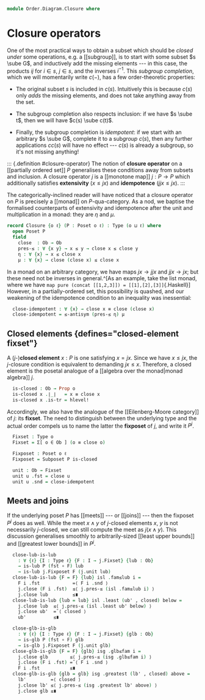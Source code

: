 <!--
```agda
open import 1Lab.Prelude

open import Order.Diagram.Glb
open import Order.Diagram.Lub
open import Order.Suplattice
open import Order.Subposet
open import Order.Base hiding (pres-≤)

import Order.Reasoning as Pos
```
-->

```agda
module Order.Diagram.Closure where
```

# Closure operators

One of the most practical ways to obtain a subset which should be
*closed under* some operations, e.g. a [[subgroup]], is to start with
some subset $s \sube G$, and inductively add the missing elements --- in
this case, the products $ij$ for $i \in s$, $j \in s$, and the inverses
$i^{-1}$. This *subgroup completion*, which we will momentarily write
$c(-)$, has a few order-theoretic properties:

- The original subset $s$ is included in $c(s)$. Intuitively this is
because $c(s)$ only *adds* the missing elements, and does not take
anything away from the set.

- The subgroup completion also respects inclusion: if we have $s \sube
t$, then we will have $c(s) \sube c(t)$.

- Finally, the subgroup completion is *idempotent*: if we start with an
arbitrary $s \sube G$, complete it to a sub*group* $c(s)$, then any
further applications $cc(s)$ will have no effect --- $c(s)$ is already a
subgroup, so it's not missing anything!

::: {.definition #closure-operator}
The notion of **closure operator** on a [[partially ordered set]] $P$
generalises these conditions away from subsets and inclusion. A closure
operator $j$ is a [[monotone map]] $j : P \to P$ which additionally
satisfies **extensivity** ($x \le jx$) and **idempotence** ($jjx \le
jx$).
:::

The categorically-inclined reader will have noticed that a closure
operator on $P$ is precisely a [[monad]] on $P$-qua-category. As a nod,
we baptise the formalised counterparts of extensivity and idempotence
after the unit and multiplication in a monad: they are $\eta$ and $\mu$.

```agda
record Closure {o ℓ} (P : Poset o ℓ) : Type (o ⊔ ℓ) where
  open Poset P
  field
    close  : Ob → Ob
    pres-≤ : ∀ {x y} → x ≤ y → close x ≤ close y
    η : ∀ {x} → x ≤ close x
    μ : ∀ {x} → close (close x) ≤ close x
```

In a monad on an arbitrary category, we have maps $jx \to jjx$ and $jjx
\to jx$; but these need not be inverses in general.^[As an example, take
the list monad, where we have `map pure (concat [[1,2,3]]) =
[[1],[2],[3]]`{.Haskell}] However, in a partially-ordered set, this
possibility is quashed, and our weakening of the idempotence condition
to an inequality was inessential:

```agda
  close-idempotent : ∀ {x} → close x ≡ close (close x)
  close-idempotent = ≤-antisym (pres-≤ η) μ
```

## Closed elements {defines="closed-element fixset"}

A ($j$-)**closed element** $x : P$ is one satisfying $x = jx$. Since we
have $x \le j x$, the $j$-closure condition is equivalent to demanding
$jx \le x$. Therefore, a closed element is the posetal analogue of a
[[algebra over the monad|monad algebra]] $j$.

```agda
  is-closed : Ob → Prop o
  is-closed x .∣_∣   = x ≡ close x
  is-closed x .is-tr = hlevel!
```

Accordingly, we also have the analogue of the [[Eilenberg-Moore
category]] of $j$: its **fixset**. The need to distinguish between the
underlying type and the actual order compels us to name the latter the
**fixposet** of $j$, and write it $P^j$.

```agda
  Fixset : Type o
  Fixset = Σ[ o ∈ Ob ] (o ≡ close o)

  Fixposet : Poset o ℓ
  Fixposet = Subposet P is-closed

  unit : Ob → Fixset
  unit u .fst = close u
  unit u .snd = close-idempotent
```

<!--
```agda
module _ {o ℓ} {P : Poset o ℓ} (j : Closure P) where
  private module j = Closure j
  open is-lub
  open is-glb
  open Pos P
```
-->

## Meets and joins

If the underlying poset $P$ has [[meets]] --- or [[joins]] --- then the
fixposet $P^j$ does as well. While the meet $x\land y$ of $j$-closed
elements $x$, $y$ is not necessarily $j$-closed, we can still compute
the meet as $j(x\land y)$. This discussion generalises smoothly to
arbitrarily-sized [[least upper bounds]] and [[greatest lower bounds]]
in $P^j$.

```agda
  close-lub-is-lub
    : ∀ {ℓ} {I : Type ℓ} {F : I → j.Fixset} {lub : Ob}
    → is-lub P (fst ∘ F) lub
    → is-lub j.Fixposet F (j.unit lub)
  close-lub-is-lub {F = F} {lub} isl .fam≤lub i =
    F i .fst            =⟨ F i .snd ⟩
    j.close (F i .fst)  ≤⟨ j.pres-≤ (isl .fam≤lub i) ⟩
    j.close lub         ≤∎
  close-lub-is-lub {lub = lub} isl .least (ub' , closed) below =
    j.close lub  ≤⟨ j.pres-≤ (isl .least ub' below) ⟩
    j.close ub'  =˘⟨ closed ⟩
    ub'          ≤∎

  close-glb-is-glb
    : ∀ {ℓ} {I : Type ℓ} {F : I → j.Fixset} {glb : Ob}
    → is-glb P (fst ∘ F) glb
    → is-glb j.Fixposet F (j.unit glb)
  close-glb-is-glb {F = F} {glb} isg .glb≤fam i =
    j.close glb        ≤⟨ j.pres-≤ (isg .glb≤fam i) ⟩
    j.close (F i .fst) =˘⟨ F i .snd ⟩
    F i .fst           ≤∎
  close-glb-is-glb {glb = glb} isg .greatest (lb' , closed) above =
    lb'         =⟨ closed ⟩
    j.close lb' ≤⟨ j.pres-≤ (isg .greatest lb' above) ⟩
    j.close glb ≤∎
```

<!--
```agda
  open is-suplattice

  Fixset-is-suplattice : is-suplattice P → is-suplattice (Closure.Fixposet j)
  Fixset-is-suplattice supl .⋃ F = Closure.unit j (supl .⋃ (fst ∘ F))
  Fixset-is-suplattice supl .⋃-joins F = close-lub-is-lub (supl .⋃-joins _)
```
-->
